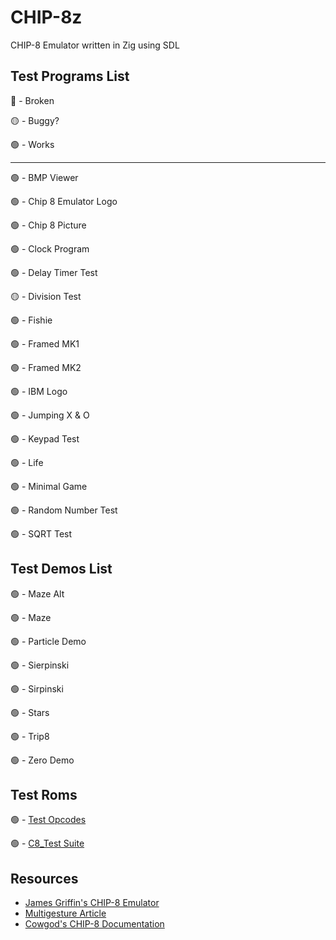 # CHIP-8z
CHIP-8 Emulator written in Zig using SDL

## Test Programs List
🔴 - Broken

🟡 - Buggy?

🟢 - Works

--- 
🟢 - BMP Viewer

🟢 - Chip 8 Emulator Logo

🟢 - Chip 8 Picture

🟢 - Clock Program

🟢 - Delay Timer Test

🟡 - Division Test

🟢 - Fishie

🟢 - Framed MK1

🟢 - Framed MK2

🟢 - IBM Logo

🟢 - Jumping X & O

🟢 - Keypad Test

🟢 - Life 

🟢 - Minimal Game

🟢 - Random Number Test

🟢 - SQRT Test 

## Test Demos List

🟢 - Maze Alt

🟢 - Maze

🟢 - Particle Demo

🟢 - Sierpinski

🟢 - Sirpinski

🟢 - Stars

🟢 - Trip8

🟢 - Zero Demo

## Test Roms

🟢 - [Test Opcodes](https://github.com/corax89/chip8-test-rom)

🟢 - [C8_Test Suite](https://github.com/Skosulor/c8int/tree/master/test)


## Resources

- [James Griffin's CHIP-8 Emulator](https://github.com/JamesGriffin/CHIP-8-Emulator)
- [Multigesture Article](https://multigesture.net/articles/how-to-write-an-emulator-chip-8-interpreter/)
- [Cowgod's CHIP-8 Documentation](http://devernay.free.fr/hacks/chip8/C8TECH10.HTM) 
